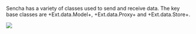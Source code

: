 Sencha has a variety of classes used to send and receive data. The key base classes are +Ext.data.Model+, +Ext.data.Proxy+ and +Ext.data.Store+.

<img src="resources/images/iss/DataPackageKeyClasses.jpg"/>